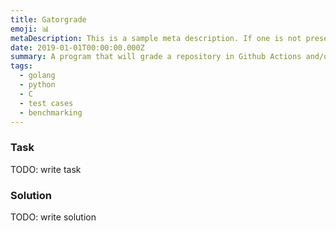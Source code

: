```yaml
---
title: Gatorgrade
emoji: 📊
metaDescription: This is a sample meta description. If one is not present in your page/project's front matter, the default metadata description will be used instead.
date: 2019-01-01T00:00:00.000Z
summary: A program that will grade a repository in Github Actions and/or in a local repository using checks created in a yml file.
tags:
  - golang
  - python
  - C
  - test cases
  - benchmarking
---
```


### Task

TODO: write task

### Solution

TODO: write solution
